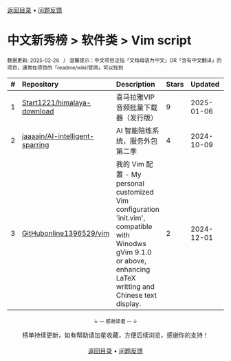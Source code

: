 <a href="https://gitee.com/GrowingGit/GitHub-Chinese-Top-Charts#github中文排行榜">返回目录</a> • <a href="/content/docs/feedback.md">问题反馈</a>

# 中文新秀榜 > 软件类 > Vim script
<sub>数据更新: 2025-02-26&nbsp;&nbsp;&nbsp;/&nbsp;&nbsp;&nbsp;温馨提示：中文项目泛指「文档母语为中文」OR「含有中文翻译」的项目，通常在项目的「readme/wiki/官网」可以找到</sub>

|#|Repository|Description|Stars|Updated|Created|
|:-|:-|:-|:-|:-|:-|
|1|[Start1221/himalaya-download](https://github.com/Start1221/himalaya-download)|喜马拉雅VIP音频批量下载器（发行版）|9|2025-01-06|2024-11-02|
|2|[jaaaain/AI-intelligent-sparring](https://github.com/jaaaain/AI-intelligent-sparring)|AI 智能陪练系统，服务外包第二季|4|2024-10-09|2024-07-25|
|3|[GitHubonline1396529/vim](https://github.com/GitHubonline1396529/vim)|我的 Vim 配置 - My personal customized Vim configuration 'init.vim', compatible with Winodws gVim 9.1.0 or above, enhancing LaTeX writting and Chinese text display.|2|2024-12-01|2024-10-12|

<div align="center">
    <p><sub>↓ -- 感谢读者 -- ↓</sub></p>
    榜单持续更新，如有帮助请加星收藏，方便后续浏览，感谢你的支持！
</div>

<br/>

<div align="center"><a href="https://gitee.com/GrowingGit/GitHub-Chinese-Top-Charts#github中文排行榜">返回目录</a> • <a href="/content/docs/feedback.md">问题反馈</a></div>
